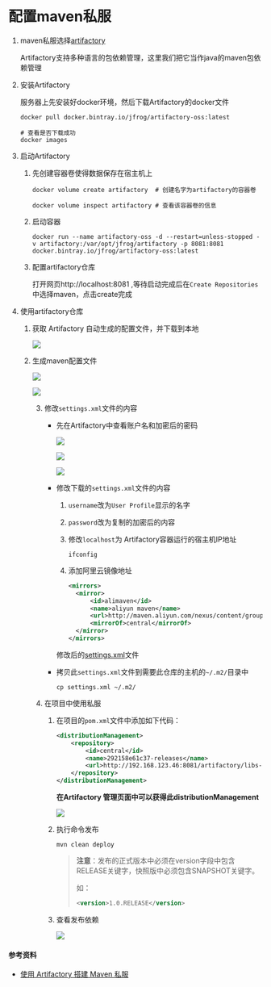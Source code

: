 # 配置maven私服

1. maven私服选择[artifactory](https://www.jfrog.com/confluence/)

   Artifactory支持多种语言的包依赖管理，这里我们把它当作java的maven包依赖管理

2. 安装Artifactory

   服务器上先安装好docker环境，然后下载Artifactory的docker文件

   ```shell
   docker pull docker.bintray.io/jfrog/artifactory-oss:latest
   
   # 查看是否下载成功
   docker images
   ```

3. 启动Artifactory

   1. 先创建容器卷使得数据保存在宿主机上

      ```shell
      docker volume create artifactory  # 创建名字为artifactory的容器卷
      
      docker volume inspect artifactory # 查看该容器卷的信息
      ```

   2. 启动容器

      ```shell
      docker run --name artifactory-oss -d --restart=unless-stopped -v artifactory:/var/opt/jfrog/artifactory -p 8081:8081 docker.bintray.io/jfrog/artifactory-oss:latest
      ```

   3. 配置artifactory仓库

      打开网页http://localhost:8081 ,等待启动完成后在`Create Repositories`中选择maven，点击create完成

4. 使用artifactory仓库

   1. 获取 Artifactory 自动生成的配置文件，并下载到本地

      ![](./image/5.png)

   2. 生成maven配置文件

      ![](./image/6.png)

      ![](./image/7.png)

      3. 修改`settings.xml`文件的内容

         * 先在Artifactory中查看账户名和加密后的密码

           ![](./image/8.png)

           ![](./image/9.png)

           ![](./image/10.png)

         * 修改下载的`settings.xml`文件的内容

           1. `username`改为`User Profile`显示的名字

           2. `password`改为复制的加密后的内容

           3. 修改`localhost`为 Artifactory容器运行的宿主机IP地址

              ```shell
              ifconfig
              ```

           4. 添加阿里云镜像地址

              ```xml
              <mirrors>
              	<mirror>
              		<id>alimaven</id>
              		<name>aliyun maven</name>
              		<url>http://maven.aliyun.com/nexus/content/groups/public/</url>
              		<mirrorOf>central</mirrorOf>
              	</mirror>
              </mirrors>
              ```

           修改后的[settings.xml](./file/settings.xml)文件

         * 拷贝此`settings.xml`文件到需要此仓库的主机的`~/.m2/`目录中

           ```shell
           cp settings.xml ~/.m2/
           ```

      4. 在项目中使用私服

         1. 在项目的`pom.xml`文件中添加如下代码：

            ```xml
            <distributionManagement>
            	<repository>
            		<id>central</id>
            		<name>292158e61c37-releases</name>
            		<url>http://192.168.123.46:8081/artifactory/libs-release-local</url>
            	</repository>
            </distributionManagement>
            ```

            **在Artifactory 管理页面中可以获得此distributionManagement**

            ![](./image/11.png)

         2. 执行命令发布

            ```shell
            mvn clean deploy
            ```

            >**注意**：发布的正式版本中必须在version字段中包含RELEASE关键字，快照版中必须包含SNAPSHOT关键字。
            >
            >如：
            >
            >```xml
            ><version>1.0.RELEASE</version>
            >```

         3. 查看发布依赖

            ![](./image/12.png)

#### 参考资料

* [使用 Artifactory 搭建 Maven 私服](https://www.jianshu.com/p/dfd02fa239e2)
